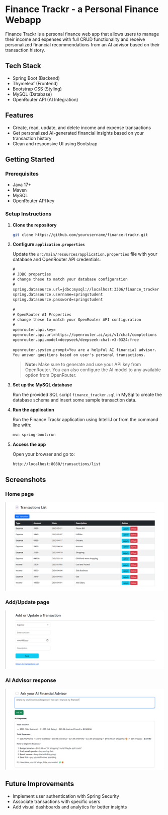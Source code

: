 # Finance Trackr - a Personal Finance Webapp

Finance Trackr is a personal finance web app that allows users to manage their income and expenses with full CRUD functionality and receive personalized financial recommendations from an AI advisor based on their transaction history.

## Tech Stack

- Spring Boot (Backend)
- Thymeleaf (Frontend)
- Bootstrap CSS (Styling)
- MySQL (Database)
- OpenRouter API (AI Integration)

## Features

- Create, read, update, and delete income and expense transactions
- Get personalized AI-generated financial insights based on your transaction history
- Clean and responsive UI using Bootstrap

## Getting Started

### Prerequisites

- Java 17+
- Maven
- MySQL
- OpenRouter API key

### Setup Instructions

1. **Clone the repository**
   ```bash
   git clone https://github.com/yourusername/finance-trackr.git
   ```

2. **Configure `application.properties`**

   Update the `src/main/resources/application.properties` file with your database and OpenRouter API credentials:

   ```properties
   #
   # JDBC properties
   # change these to match your database configuration
   #
   spring.datasource.url=jdbc:mysql://localhost:3306/finance_tracker
   spring.datasource.username=springstudent
   spring.datasource.password=springstudent

   #
   # OpenRouter AI Properties
   # change these to match your OpenRouter API configuration
   #
   openrouter.api.key=
   openrouter.api.url=https://openrouter.ai/api/v1/chat/completions
   openrouter.api.model=deepseek/deepseek-chat-v3-0324:free

   openrouter.system.prompt=You are a helpful AI financial advisor. You answer questions based on user's personal transactions.
   ```
   > **Note:** Make sure to generate and use your API key from OpenRouter. You can also configure the AI model to any available option from OpenRouter. 

3. **Set up the MySQL database**

   Run the provided SQL script ``finance_tracker.sql`` in MySql to create the database schema and insert some sample transaction data.

4. **Run the application**

   Run the Finance Trackr application using IntelliJ or from the command line with:
   ```bash
   mvn spring-boot:run
   ```

5. **Access the app**

   Open your browser and go to:
   ```
   http://localhost:8080/transactions/list
   ```

## Screenshots

### Home page

![Homepage](./readme/transaction_list.png)

### Add/Update page

![Add/Update Page](./readme/add_update.png)

### AI Advisor response

![Add/Update Page](./readme/ai_response.png)

## Future Improvements

- Implement user authentication with Spring Security
- Associate transactions with specific users
- Add visual dashboards and analytics for better insights
